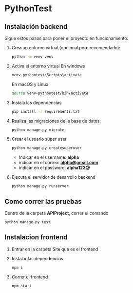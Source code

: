 # PythonTest


## Instalación backend

Sigue estos pasos para poner el proyecto en funcionamiento:


1. Crea un entorno virtual (opcional pero recomendado):

   ```bash
   python -m venv venv

   ```

2. Activa el entorno virtual 
   En windows
   ```bash
   venv-pythontest\Scripts\activate

   ```

   En macOS y Linux:
   ```bash
   source venv-pythontest/bin/activate

   ```

3. Instala las dependencias
   ```bash
   pip install -r requirements.txt

   ```

4. Realiza las migraciones de la base de datos:
   ```bash
   python manage.py migrate

   ```

5. Crear el usuario super user
   ```bash
   python manage.py createsuperuser

   ```
   - Indicar en el username: **alpha**
   - indicar en el correo: **alpha@gmail.com**
   - indicar en el password: **alpha123@**

6. Ejecuta el servidor de desarrollo backend
   ```bash
   python manage.py runserver

   ```

## Como correr las pruebas
Dentro de la carpeta **APIProject**, correr el comando
```bash
python manage.py test
```

## Instalacion frontend
1. Entrar en la carpeta Site que es el frontend
   
2. Instalar las dependencias

   ```bash
   npm i
   ```

3. Correr el frontend
   ```bash
   npm start
